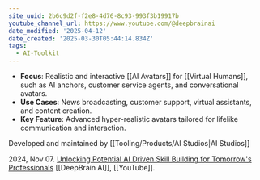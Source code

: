 ```yaml
---
site_uuid: 2b6c9d2f-f2e8-4d76-8c93-993f3b19917b
youtube_channel_url: https://www.youtube.com/@deepbrainai
date_modified: '2025-04-12'
date_created: '2025-03-30T05:44:14.834Z'
tags:
  - AI-Toolkit
---
```





























































- **Focus**: Realistic and interactive [[AI Avatars]] for [[Virtual Humans]], such as AI anchors, customer service agents, and conversational avatars.
- **Use Cases**: News broadcasting, customer support, virtual assistants, and content creation.
- **Key Feature**: Advanced hyper-realistic avatars tailored for lifelike communication and interaction.

Developed and maintained by [[Tooling/Products/AI Studios|AI Studios]]

2024, Nov 07. [Unlocking Potential AI Driven Skill Building for Tomorrow's Professionals](https://www.youtube.com/watch?v=AWSqiA1bH2U) [[DeepBrain AI]], [[YouTube]].